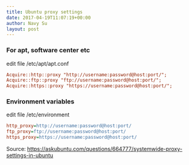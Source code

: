 ```yaml
---
title: Ubuntu proxy settings
date: 2017-04-19T11:07:19+00:00
author: Navy Su
layout: post
---
```

### For apt, software center etc
edit file /etc/apt/apt.conf
```ini
Acquire::http::proxy "http://username:password@host:port/";
Acquire::ftp::proxy "ftp://username:password@host:port/";
Acquire::https::proxy "https://username:password@host:port/";
```
### Environment variables
edit file /etc/environment
```ini
http_proxy=http://username:password@host:port/
ftp_proxy=ftp://username:password@host:port/
https_proxy=https://username:password@host:port/
```

Source: https://askubuntu.com/questions/664777/systemwide-proxy-settings-in-ubuntu
